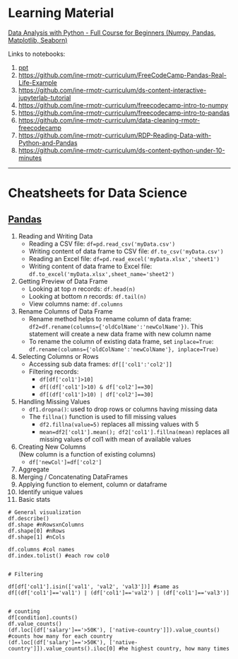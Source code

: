 # Learning Material

[Data Analysis with Python - Full Course for Beginners (Numpy, Pandas, Matplotlib, Seaborn)](https://m.youtube.com/watch?v=r-uOLxNrNk8)

Links to notebooks:
1. [ppt](https://docs.google.com/presentation/d/1fDpjlyMiOMJyuc7_jMekcYLPP2XlSl1eWw9F7yE7byk/edit?usp=sharing)
2. https://github.com/ine-rmotr-curriculum/FreeCodeCamp-Pandas-Real-Life-Example
3. https://github.com/ine-rmotr-curriculum/ds-content-interactive-jupyterlab-tutorial
4. https://github.com/ine-rmotr-curriculum/freecodecamp-intro-to-numpy
5. https://github.com/ine-rmotr-curriculum/freecodecamp-intro-to-pandas
6. https://github.com/ine-rmotr-curriculum/data-cleaning-rmotr-freecodecamp
7. https://github.com/ine-rmotr-curriculum/RDP-Reading-Data-with-Python-and-Pandas
8. https://github.com/ine-rmotr-curriculum/ds-content-python-under-10-minutes


---

# Cheatsheets for Data Science

## [Pandas](https://www.analyticsvidhya.com/blog/2015/07/11-steps-perform-data-analysis-pandas-python/)
1. Reading and Writing Data
    - Reading a CSV file: `df=pd.read_csv('myData.csv')`
    - Writing content of data frame to CSV file: `df.to_csv('myData.csv')`
    - Reading an Excel file: `df=pd.read_excel('myData.xlsx','sheet1')`
    - Writing content of data frame to Excel file: `df.to_excel('myData.xlsx',sheet_name='sheet2')`
2. Getting Preview of Data Frame
    - Looking at top *n* records: `df.head(n)`
    - Looking at bottom *n* records: `df.tail(n)`
    - View columns name: `df.columns`
3. Rename Columns of Data Frame
    - Rename method helps to rename column of data frame: `df2=df.rename(columns={'oldColName':'newColName'})`. This statement will create a new data frame with new column name
    - To rename the column of existing data frame, set `inplace=True`: `df.rename(columns={'oldColName':'newColName'}, inplace=True)`
4. Selecting Columns or Rows
    - Accessing sub data frames: `df[['col1':'col2']]`
    - Filtering records:
        - `df[df['col1']>10]`
        - `df[(df['col1']>10) & df['col2']==30]`
        - `df[(df['col1']>10) | df['col2']==30]`
5. Handling Missing Values
    - `df1.dropna()`: used to drop rows or columns having missing data
    - The `fillna()` function is used to fill missing values
        - `df2.fillna(value=5)` replaces all missing values with 5
        - `mean=df2['col1'].mean(); df2['col1'].fillna(mean)` replaces all missing values of col1 with mean of available values
6. Creating New Columns  
    (New column is a function of existing columns)
    - `df['newCol']=df['col2']`
7. Aggregate
8. Merging / Concatenating DataFrames
9. Applying function to element, column or dataframe
10. Identify unique values
11. Basic stats


```
# General visualization
df.describe()
df.shape #nRowsxnColumns
df.shape[0] #nRows
df.shape[1] #nCols

df.columns #col names
df.index.tolist() #each row col0


# Filtering

df[df['col1'].isin(['val1', 'val2', 'val3'])] #same as df[(df['col1']=='val1') | (df['col1']=='val2') | (df['col1']=='val3')]


# counting
df[condition].counts()
df.value_counts()
(df.loc[(df['salary']=='>50K'), ['native-country']]).value_counts() #counts how many for each country
(df.loc[(df['salary']=='>50K'), ['native-country']]).value_counts().iloc[0] #he highest country, how many times

```